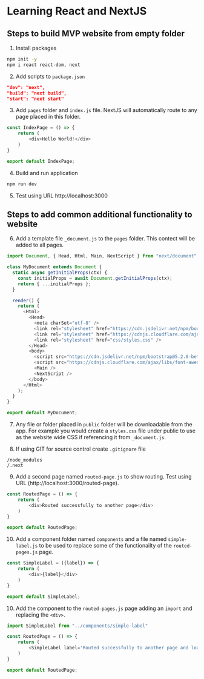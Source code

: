 # Learning React and NextJS

## Steps to build MVP website from empty folder

1. Install packages
```bash
npm init -y
npm i react react-dom, next
```

2. Add scripts to `package.json `
```json
"dev": "next",
"build": "next build",
"start": "next start"
```

3. Add `pages` folder and `index.js` file.  NextJS will automatically route to any page placed in this folder.

```js
const IndexPage = () => {
    return (
        <div>Hello World!</div>
    )
}

export default IndexPage;
```

4. Build and run application

```bash
npm run dev
```

5. Test using URL http://localhost:3000

## Steps to add common additional functionality to website

6. Add a template file `_document.js` to the `pages` folder.  This contect will be added to all pages.

```js
import Document, { Head, Html, Main, NextScript } from "next/document";

class MyDocument extends Document {
  static async getInitialProps(ctx) {
    const initialProps = await Document.getInitialProps(ctx);
    return { ...initialProps };
  }

  render() {
    return (
      <Html>
        <Head>
          <meta charSet="utf-8" />
          <link rel="stylesheet" href="https://cdn.jsdelivr.net/npm/bootstrap@5.2.0-beta1/dist/css/bootstrap.min.css" integrity="sha384-0evHe/X+R7YkIZDRvuzKMRqM+OrBnVFBL6DOitfPri4tjfHxaWutUpFmBp4vmVor" crossorigin="anonymous"/>
          <link rel="stylesheet" href="https://cdnjs.cloudflare.com/ajax/libs/font-awesome/6.1.1/css/fontawesome.min.css" />
          <link rel="stylesheet" href="css/styles.css" />
        </Head>
        <body>
          <script src="https://cdn.jsdelivr.net/npm/bootstrap@5.2.0-beta1/dist/js/bootstrap.bundle.min.js" integrity="sha384-pprn3073KE6tl6bjs2QrFaJGz5/SUsLqktiwsUTF55Jfv3qYSDhgCecCxMW52nD2" crossorigin="anonymous"></script>
          <script src="https://cdnjs.cloudflare.com/ajax/libs/font-awesome/6.1.1/js/fontawesome.min.js"></script>
          <Main />
          <NextScript />
        </body>
      </Html>
    );
  }
}

export default MyDocument;
```

7. Any file or folder placed in `public` folder will be downloadable from the app.  For example you would create a `styles.css` file under public to use as the website wide CSS if referencing it from `_document.js`.

8. If using GIT for source control create `.gitignore` file

```
/node_modules
/.next
```

9. Add a second page named `routed-page.js` to show routing. Test using URL (http://localhost:3000/routed-page).

```js
const RoutedPage = () => {
    return (
        <div>Routed successfully to another page</div>
    )
}

export default RoutedPage;
```

10. Add a component folder named `components` and a file named `simple-label.js` to be used to replace some of the functionailty of the `routed-pages.js` page.

```js
const SimpleLabel = ({label}) => {
    return (
        <div>{label}</div>
    )
}

export default SimpleLabel;
```

10. Add the component to the `routed-pages.js` page adding an `import` and replacing the `<div>`.

```js
import SimpleLabel from "../components/simple-label"

const RoutedPage = () => {
    return (
        <SimpleLabel label='Routed successfully to another page and loaded component'></SimpleLabel>
    )
}

export default RoutedPage;
```